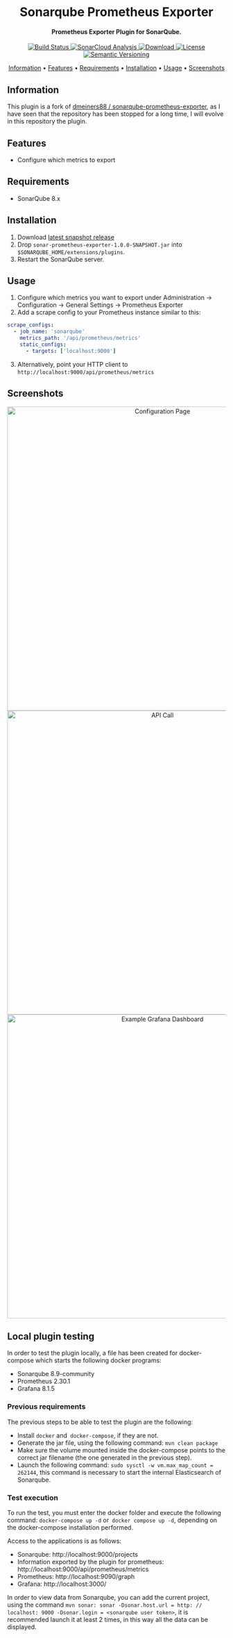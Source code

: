 <h1 align="center">Sonarqube Prometheus Exporter</h1>
<h4 align="center">Prometheus Exporter Plugin for SonarQube.</h4>

<p align="center">
  <a href="https://travis-ci.com/juaalta/sonarqube-prometheus-exporter">
    <img src="https://travis-ci.com/juaalta/sonarqube-prometheus-exporter.svg?branch=develop"
         alt="Build Status">
  </a>
  <a href="https://sonarcloud.io/dashboard?id=de.dmeiners%3Asonar-prometheus-exporter">
    <img src="https://sonarcloud.io/api/project_badges/measure?project=de.dmeiners%3Asonar-prometheus-exporter&metric=alert_status" alt="SonarCloud Analysis">
  </a>
  <a href="https://github.com/juaalta/sonarqube-prometheus-exporter/releases">
    <img src="https://img.shields.io/github/release/juaalta/sonarqube-prometheus-exporter.svg" alt="Download">
  </a>
  <a href="https://github.com/juaalta/sonarqube-prometheus-exporter/blob/develop/LICENSE">
    <img src="https://img.shields.io/github/license/juaalta/sonarqube-prometheus-exporter.svg" alt="License">
  </a>
  <a href="https://semver.org/spec/v2.0.0.html">
    <img src="https://img.shields.io/badge/semver-2.0.0-brightgreen.svg" alt="Semantic Versioning">
  </a>
</p>

<p align="center">
  <a href="#information">Information</a> •
  <a href="#features">Features</a> •
  <a href="#requirements">Requirements</a> •
  <a href="#installation">Installation</a> •
  <a href="#usage">Usage</a> •
  <a href="#screenshots">Screenshots</a>
</p>

## Information

This plugin is a fork of [dmeiners88 / sonarqube-prometheus-exporter](https://github.com/dmeiners88/sonarqube-prometheus-exporter), as I have seen that the repository has been stopped for a long time, I will evolve in this repository the plugin.


## Features
* Configure which metrics to export

## Requirements
* SonarQube 8.x

## Installation

1. Download [latest snapshot release](https://github.com/juaalta/sonarqube-prometheus-exporter/releases/tag/v1.0.0-SNAPSHOT-2018-07-04)
2. Drop `sonar-prometheus-exporter-1.0.0-SNAPSHOT.jar` into `$SONARQUBE_HOME/extensions/plugins`.
3. Restart the SonarQube server.

## Usage

1. Configure which metrics you want to export under Administration &rarr; Configuration &rarr; General Settings &rarr; Prometheus Exporter
2. Add a scrape config to your Prometheus instance similar to this:
```yaml
scrape_configs:
  - job_name: 'sonarqube'
    metrics_path: '/api/prometheus/metrics'
    static_configs:
      - targets: ['localhost:9000']
```
3. Alternatively, point your HTTP client to `http://localhost:9000/api/prometheus/metrics`

## Screenshots
<p align="center">
  <img src="config-page.png" alt="Configuration Page" width="700px">
  <img src="api-call.png" alt="API Call" width="700px">
  <img src="grafana.png" alt="Example Grafana Dashboard" width="700px">
</p>


## Local plugin testing

In order to test the plugin locally, a file has been created for docker-compose which starts the following docker programs:

* Sonarqube 8.9-community
* Prometheus 2.30.1
* Grafana 8.1.5

### Previous requirements

The previous steps to be able to test the plugin are the following:

* Install `docker` and` docker-compose`, if they are not.
* Generate the jar file, using the following command: `mvn clean package`
* Make sure the volume mounted inside the docker-compose points to the correct jar filename (the one generated in the previous step).
* Launch the following command: `sudo sysctl -w vm.max_map_count = 262144`, this command is necessary to start the internal Elasticsearch of Sonarqube.

### Test execution

To run the test, you must enter the docker folder and execute the following command: `docker-compose up -d` or` docker compose up -d`, depending on the docker-compose installation performed.

Access to the applications is as follows:

* Sonarqube: http://localhost:9000/projects
* Information exported by the plugin for prometheus: http://localhost:9000/api/prometheus/metrics
* Prometheus: http://localhost:9090/graph
* Grafana: http://localhost:3000/


In order to view data from Sonarqube, you can add the current project, using the command `mvn sonar: sonar -Dsonar.host.url = http: // localhost: 9000 -Dsonar.login = <sonarqube user token>`, it is recommended launch it at least 2 times, in this way all the data can be displayed.
